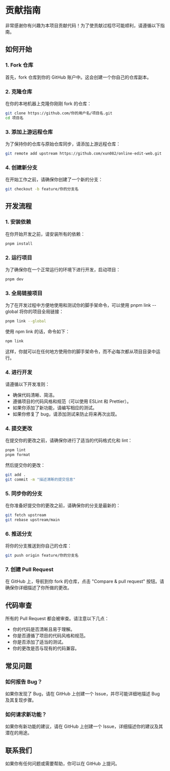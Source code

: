 # 贡献指南

非常感谢你有兴趣为本项目贡献代码！为了使贡献过程尽可能顺利，请遵循以下指南。

## 如何开始

### 1. Fork 仓库

首先，fork 仓库到你的 GitHub 账户中。这会创建一个你自己的仓库副本。

### 2. 克隆仓库

在你的本地机器上克隆你刚刚 fork 的仓库：

```bash
git clone https://github.com/你的用户名/项目名.git
cd 项目名
```

### 3. 添加上游远程仓库

为了保持你的仓库与原始仓库同步，请添加上游远程仓库：

```bash
git remote add upstream https://github.com/xun082/online-edit-web.git
```

### 4. 创建新分支

在开始工作之前，请确保你创建了一个新的分支：

```bash
git checkout -b feature/你的分支名
```

## 开发流程

### 1. 安装依赖

在你开始开发之前，请安装所有的依赖：

```bash
pnpm install
```

### 2. 运行项目

为了确保你在一个正常运行的环境下进行开发，启动项目：

```bash
pnpm dev
```

### 3. 全局链接项目

为了在开发过程中方便地使用和测试你的脚手架命令，可以使用 pnpm link --global 将你的项目全局链接：

```bash
pnpm link --global
```

使用 npm link 的话，命令如下：

```bash
npm link
```

这样，你就可以在任何地方使用你的脚手架命令，而不必每次都从项目目录中运行。

### 4. 进行开发

请遵循以下开发准则：

- 确保代码清晰、简洁。
- 遵循项目的代码风格和规范（可以使用 ESLint 和 Prettier）。
- 如果你添加了新功能，请编写相应的测试。
- 如果你修复了 bug，请添加测试来防止将来再次出现。

### 4. 提交更改

在提交你的更改之前，请确保你进行了适当的代码格式化和 lint：

```bash
pnpm lint
pnpm format
```

然后提交你的更改：

```bash
git add .
git commit -m "描述清晰的提交信息"
```

### 5. 同步你的分支

在你准备好提交你的更改之前，请确保你的分支是最新的：

```bash
git fetch upstream
git rebase upstream/main
```

### 6. 推送分支

将你的分支推送到你自己的仓库：

```bash
git push origin feature/你的分支名
```

### 7. 创建 Pull Request

在 GitHub 上，导航到你 fork 的仓库，点击 "Compare & pull request" 按钮。请确保你详细描述了你所做的更改。

## 代码审查

所有的 Pull Request 都会被审查。请注意以下几点：

- 你的代码是否清晰且易于理解。
- 你是否遵循了项目的代码风格和规范。
- 你是否添加了适当的测试。
- 你的更改是否与现有的代码兼容。

## 常见问题

### 如何报告 Bug？

如果你发现了 Bug，请在 GitHub 上创建一个 Issue，并尽可能详细地描述 Bug 及其复现步骤。

### 如何请求新功能？

如果你有新功能的建议，请在 GitHub 上创建一个 Issue，详细描述你的建议及其潜在的用途。

## 联系我们

如果你有任何问题或需要帮助，你可以在 GitHub 上提问。
